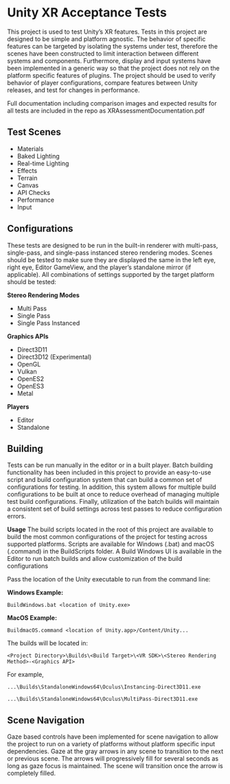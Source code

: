 # Unity XR Acceptance Tests



This project is used to test Unity’s XR features. Tests in this project are designed to be simple and platform agnostic. The behavior of specific features can be targeted by isolating the systems under test, therefore the scenes have been constructed to limit interaction between different systems and components. Furthermore, display and input systems have been implemented in a generic way so that the project does not rely on the platform specific features of plugins. The project should be used to verify behavior of player configurations, compare features between Unity releases, and test for changes in performance.

Full documentation including comparison images and expected results for all tests are included in the repo as XRAssessmentDocumentation.pdf
  

## Test Scenes

 - Materials
 - Baked Lighting
 - Real-time Lighting
 - Effects
 - Terrain
 - Canvas
 - API Checks
 - Performance
 - Input

## Configurations

These tests are designed to be run in the built-in renderer with multi-pass, single-pass, and single-pass instanced stereo rendering modes. Scenes should be tested to make sure they are displayed the same in the left eye, right eye, Editor GameView, and the player’s standalone mirror (if applicable). All combinations of settings supported by the target platform should be tested:

**Stereo Rendering Modes**

 - Multi Pass
 - Single Pass
 - Single Pass Instanced

**Graphics APIs**

 - Direct3D11
 - Direct3D12 (Experimental)
 - OpenGL
 - Vulkan
 - OpenES2
 - OpenES3
 - Metal

**Players**
 - Editor
 - Standalone

  
## Building
Tests can be run manually in the editor or in a built player. Batch building functionality has been included in this project to provide an easy-to-use script and build configuration system that can build a common set of configurations for testing. In addition, this system allows for multiple build configurations to be built at once to reduce overhead of managing multiple test build configurations. Finally, utilization of the batch builds will maintain a consistent set of build settings across test passes to reduce configuration errors.

**Usage**
The build scripts located in the root of this project are available to build the most common configurations of the project for testing across supported platforms. Scripts are available for Windows (.bat) and macOS (.command) in the BuildScripts folder. A Build Windows UI is available in the Editor to run batch builds and allow customization of the build configurations

Pass the location of the Unity executable to run from the command line:

  

**Windows Example:**

    BuildWindows.bat <location of Unity.exe>

  

**MacOS Example:**

    BuildmacOS.command <location of Unity.app>/Content/Unity...

  


The builds will be located in:

  

    <Project Directory>\Builds\<Build Target>\<VR SDK>\<Stereo Rendering Method>-<Graphics API>

  

For example,

    ...\Builds\StandaloneWindows64\Oculus\Instancing-Direct3D11.exe
    
    ...\Builds\StandaloneWindows64\Oculus\MultiPass-Direct3D11.exe


## Scene Navigation

Gaze based controls have been implemented for scene navigation to allow the project to run on a variety of platforms without platform specific input dependencies. Gaze at the gray arrows in any scene to transition to the next or previous scene. The arrows will progressively fill for several seconds as long as gaze focus is maintained. The scene will transition once the arrow is completely filled.